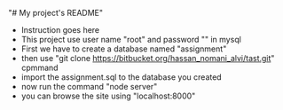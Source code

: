 "# My project's README" 
* Instruction goes here
* This project use user name "root" and password "" in mysql
* First we have to create a database named "assignment"
* then use "git clone https://bitbucket.org/hassan_nomani_alvi/tast.git" cpmmand
* import the assignment.sql to the database you created 
* now run the command "node server"
* you can browse the site using "localhost:8000"
